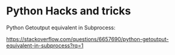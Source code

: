 # Python Hacks and tricks

Python Getoutput equivalent in Subprocess: 

https://stackoverflow.com/questions/6657690/python-getoutput-equivalent-in-subprocess?rq=1
